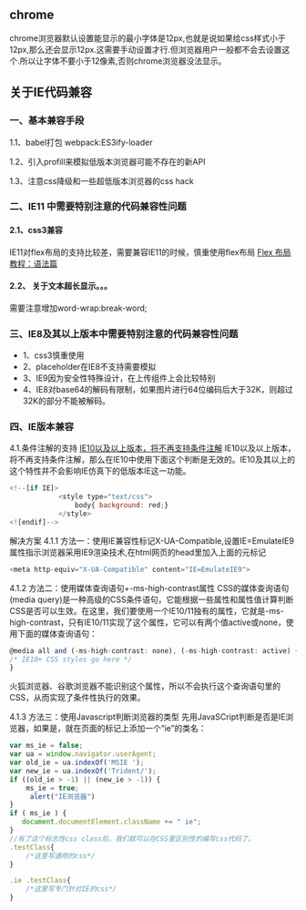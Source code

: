 ## chrome
 chrome浏览器默认设置能显示的最小字体是12px,也就是说如果给css样式小于12px,那么还会显示12px.这需要手动设置才行.但浏览器用户一般都不会去设置这个.所以让字体不要小于12像素,否则chrome浏览器没法显示。

## 关于IE代码兼容

### 一、基本兼容手段
 1.1、babel打包
    webpack:ES3ify-loader

 1.2、引入profill来模拟低版本浏览器可能不存在的新API

 1.3、注意css降级和一些超低版本浏览器的css hack

### 二、IE11 中需要特别注意的代码兼容性问题
#### 2.1、css3兼容

 IE11对flex布局的支持比较差，需要兼容IE11的时候，慎重使用flex布局
[Flex 布局教程：语法篇](http://www.ruanyifeng.com/blog/2015/07/flex-grammar.html)

#### 2.2、 关于文本超长显示。。。
  需要注意增加word-wrap:break-word;

### 三、IE8及其以上版本中需要特别注意的代码兼容性问题
* 1、css3慎重使用
* 2、placeholder在IE8不支持需要模拟
* 3、IE9因为安全性特殊设计，在上传组件上会比较特别
* 4、IE8对base64的解码有限制，如果图片进行64位编码后大于32K，则超过32K的部分不能被解码。
 
### 四、IE版本兼容
4.1.条件注解的支持
[IE10以及以上版本，将不再支持条件注解](https://docs.microsoft.com/en-us/previous-versions/windows/internet-explorer/ie-developer/compatibility/hh801214(v=vs.85))
IE10以及以上版本，将不再支持条件注解，那么在IE10中使用下面这个判断是无效的。IE10及其以上的这个特性并不会影响IE仿真下的低版本IE这一功能。
```javascript
<!--[if IE]>
            <style type="text/css">
                body{ background: red;}
            </style>
<![endif]-->
```
解决方案
4.1.1 方法一：使用IE兼容性标记X-UA-Compatible,设置IE=EmulateIE9属性指示浏览器采用IE9渲染技术,在html网页的head里加入上面的元标记
```javascript
<meta http-equiv="X-UA-Compatible" content="IE=EmulateIE9">
```

4.1.2 方法二：使用媒体查询语句+-ms-high-contrast属性
CSS的媒体查询语句(media query)是一种高级的CSS条件语句，它能根据一些属性和属性值计算判断CSS是否可以生效。在这里，我们要使用一个IE10/11独有的属性，它就是-ms-high-contrast，只有IE10/11实现了这个属性，它可以有两个值active或none，使用下面的媒体查询语句：
```javascript
@media all and (-ms-high-contrast: none), (-ms-high-contrast: active) {
/* IE10+ CSS styles go here */
}
```
火狐浏览器、谷歌浏览器不能识别这个属性，所以不会执行这个查询语句里的CSS，从而实现了条件性执行的效果。

4.1.3 方法三：使用Javascript判断浏览器的类型
先用JavaSCript判断是否是IE浏览器，如果是，就在页面的<html>标记上添加一个“ie”的类名：
```javascript
var ms_ie = false;
var ua = window.navigator.userAgent;
var old_ie = ua.indexOf('MSIE ');
var new_ie = ua.indexOf('Trident/');
if ((old_ie > -1) || (new_ie > -1)) {
    ms_ie = true;
     alert("IE浏览器")
}
if ( ms_ie ) {
   document.documentElement.className += " ie";
}
//有了这个标志性css class后，我们就可以在CSS里区别性的编写css代码了。
.testClass{
    /*这里写通用的css*/ 
}

.ie .testClass{
    /*这里写专门针对IE的css*/
}

